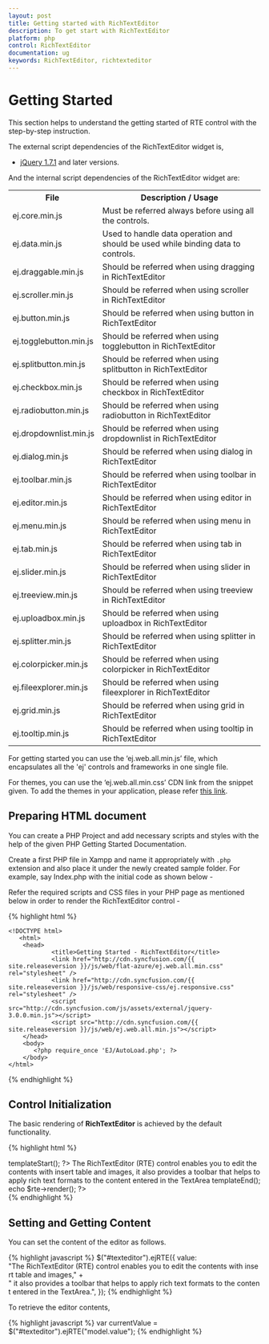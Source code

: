 ```yaml
---
layout: post
title: Getting started with RichTextEditor
description: To get start with RichTextEditor
platform: php
control: RichTextEditor
documentation: ug
keywords: RichTextEditor, richtexteditor
---
```

# Getting Started

This section helps to understand the getting started of RTE control with the step-by-step instruction.

The external script dependencies of the RichTextEditor widget is,

* [jQuery 1.7.1](http://jquery.com/) and later versions.

And the internal script dependencies of the RichTextEditor widget are:

<table>
	<tr>
		<th>File </th>
		<th>Description / Usage </th>
	</tr>
	<tr>
		<td>ej.core.min.js</td>
		<td>Must be referred always before using all the controls.</td>
	</tr>
    <tr>
		<td>ej.data.min.js</td>
		<td>Used to handle data operation and should be used while binding data to controls.</td>
	</tr>
    <tr>
		<td>ej.draggable.min.js</td>
		<td>Should be referred when using dragging in RichTextEditor</td>
	</tr>
	<tr>
		<td>ej.scroller.min.js</td>
		<td>Should be referred when using scroller in RichTextEditor</td>
	</tr>
    <tr>
		<td>ej.button.min.js</td>
		<td>Should be referred when using button in RichTextEditor</td>
	</tr>
    <tr>
		<td>ej.togglebutton.min.js</td>
		<td>Should be referred when using togglebutton in RichTextEditor</td>
	</tr>
    <tr>
		<td>ej.splitbutton.min.js</td>
		<td>Should be referred when using splitbutton in RichTextEditor</td>
	</tr>
    <tr>
		<td>ej.checkbox.min.js</td>
		<td>Should be referred when using checkbox in RichTextEditor</td>
	</tr>
    <tr>
		<td>ej.radiobutton.min.js</td>
		<td>Should be referred when using radiobutton in RichTextEditor</td>
	</tr>
    <tr>
		<td>ej.dropdownlist.min.js</td>
		<td>Should be referred when using dropdownlist in RichTextEditor</td>
	</tr>
    <tr>
		<td>ej.dialog.min.js</td>
		<td>Should be referred when using dialog in RichTextEditor</td>
	</tr>
    <tr>
		<td>ej.toolbar.min.js</td>
		<td>Should be referred when using toolbar in RichTextEditor</td>
	</tr>
    <tr>
		<td>ej.editor.min.js</td>
		<td>Should be referred when using editor in RichTextEditor</td>
	</tr>
    <tr>
		<td>ej.menu.min.js</td>
		<td>Should be referred when using menu in RichTextEditor</td>
	</tr>
    <tr>
		<td>ej.tab.min.js</td>
		<td>Should be referred when using tab in RichTextEditor</td>
	</tr>
    <tr>
		<td>ej.slider.min.js</td>
		<td>Should be referred when using slider in RichTextEditor</td>
	</tr>
    <tr>
		<td>ej.treeview.min.js</td>
		<td>Should be referred when using treeview in RichTextEditor</td>
	</tr>
    <tr>
		<td>ej.uploadbox.min.js</td>
		<td>Should be referred when using uploadbox in RichTextEditor</td>
	</tr>
    <tr>
		<td>ej.splitter.min.js</td>
		<td>Should be referred when using splitter in RichTextEditor</td>
	</tr>
    <tr>
		<td>ej.colorpicker.min.js</td>
		<td>Should be referred when using colorpicker in RichTextEditor</td>
	</tr>
    <tr>
		<td>ej.fileexplorer.min.js</td>
		<td>Should be referred when using fileexplorer in RichTextEditor</td>
	</tr>
    <tr>
		<td>ej.grid.min.js</td>
		<td>Should be referred when using grid in RichTextEditor</td>
	</tr>
    <tr>
		<td>ej.tooltip.min.js</td>
		<td>Should be referred when using tooltip in RichTextEditor</td>
	</tr>
</table>

For getting started you can use the ‘ej.web.all.min.js’ file, which encapsulates all the 'ej' controls and frameworks in one single file.<br/> 

For themes, you can use the ‘ej.web.all.min.css’ CDN link from the snippet given. To add the themes in your application, please refer [this link](http://help.syncfusion.com/js/theming-in-essential-javascript-components#adding-specific-theme-to-your-application).


## Preparing HTML document

You can create a PHP Project and add necessary scripts and styles with the help of the given PHP Getting Started Documentation.

Create a first PHP file in Xampp and name it appropriately with `.php` extension and also place it under the newly created sample folder. For example, say Index.php with the initial code as shown below -

Refer the required scripts and CSS files in your PHP page as mentioned below in order to render the RichTextEditor control - 

{% highlight html %}

    <!DOCTYPE html>
       <html>
        <head>
                <title>Getting Started - RichTextEditor</title>
                <link href="http://cdn.syncfusion.com/{{ site.releaseversion }}/js/web/flat-azure/ej.web.all.min.css" rel="stylesheet" />
                <link href="http://cdn.syncfusion.com/{{ site.releaseversion }}/js/web/responsive-css/ej.responsive.css" rel="stylesheet" />
                <script src="http://cdn.syncfusion.com/js/assets/external/jquery-3.0.0.min.js"></script>
                <script src="http://cdn.syncfusion.com/{{ site.releaseversion }}/js/web/ej.web.all.min.js"></script>
        </head>
        <body>
           <?php require_once 'EJ/AutoLoad.php'; ?>
        </body>
    </html>

{% endhighlight %}

## Control Initialization

The basic rendering of **RichTextEditor** is achieved by the default functionality.

{% highlight html %}
<div id="controls">
	 <div class="cols-sample-area">	 
        <?php
        require_once '../EJ/AutoLoad.php';
        $toolsList = array("style", "lists", "doAction", "links", "images");
        $rte =new EJ\RTE('texteditor');
        $rte->templateStart();
        ?>
        The RichTextEditor (RTE) control enables you to edit the contents with insert table and images,
        it also provides a toolbar that helps to apply rich text formats to the content entered in the TextArea
        <?php
        $rte->templateEnd();
        echo $rte->render();
        ?>
     </div>
</div>
{% endhighlight %}


## Setting and Getting Content

You can set the content of the editor as follows.

{% highlight javascript %}
$("#texteditor").ejRTE({
value: "The RichTextEditor (RTE) control enables you to edit the contents with insert table and images," +
" it also provides a toolbar that helps to apply rich text formats to the content entered in the TextArea.",
});
{% endhighlight %}

To retrieve the editor contents,

{% highlight javascript %}
var currentValue = $("#texteditor").ejRTE("model.value");
{% endhighlight %}


